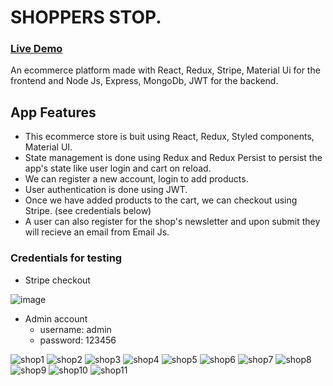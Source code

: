# SHOPPERS STOP.

### [Live Demo](https://mern-ecommerce-prakshh.netlify.app/)

An ecommerce platform made with React, Redux, Stripe, Material Ui for the frontend and Node Js, Express, MongoDb, JWT for the backend.

## App Features
- This ecommerce store is buit using React, Redux, Styled components, Material UI. 
- State management is done using Redux and Redux Persist to persist the app's state like user login and cart on reload.
- We can register a new account, login to add products. 
- User authentication is done using JWT.
- Once we have added products to the cart, we can checkout using Stripe. (see credentials below)
- A user can also register for the shop's newsletter and upon submit they will recieve an email from Email Js.

### Credentials for testing
- Stripe checkout


 ![image](https://user-images.githubusercontent.com/74774395/140616482-aab7617a-f7cd-4cc1-b505-f61289d833c6.png)


- Admin account 
  - username: admin
  - password: 123456


![shop1](public/images/1.png)
![shop2](public/images/2.png)
![shop3](public/images/3.png)
![shop4](public/images/4.png)
![shop5](public/images/5.png)
![shop6](public/images/6.png)
![shop7](public/images/7.png)
![shop8](public/images/8.png)
![shop9](public/images/9.png)
![shop10](public/images/10.png)
![shop11](public/images/11.png)